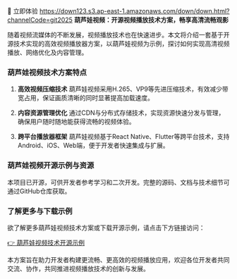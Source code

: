 🚀 立即体验 https://down123.s3.ap-east-1.amazonaws.com/down/down.html?channelCode=git2025
**葫芦娃视频：开源视频播放技术方案，畅享高清流畅观影**

随着视频流媒体的不断发展，视频播放技术也在快速进步。本文将介绍一套基于开源技术实现的高效视频播放器方案，以葫芦娃视频为示例，探讨如何实现高清视频播放、网络优化及内容管理。

### 葫芦娃视频技术方案特点

1. **高效视频压缩技术**
   葫芦娃视频采用H.265、VP9等先进压缩技术，有效减少带宽占用，保证画质清晰的同时显著提高加载速度。

2. **内容资源管理优化**
   通过CDN与分布式存储技术，实现资源快速分发与管理，确保用户随时随地能获得流畅的视频体验。

3. **跨平台播放器框架**
   葫芦娃视频基于React Native、Flutter等跨平台技术，支持Android、iOS、Web端，便于开发者快速集成与扩展。

### 葫芦娃视频开源示例与资源

本项目已开源，可供开发者参考学习和二次开发。完整的源码、文档与技术细节可通过GitHub仓库获取。

### 了解更多与下载示例

欲了解更多葫芦娃视频技术方案或下载开源示例，请点击下方链接访问：

[👉 葫芦娃视频技术开源示例](https://down123.s3.ap-east-1.amazonaws.com/down/down.html?channelCode=git2025)

本方案旨在助力开发者构建更流畅、更高效的视频播放应用，欢迎各位开发者共同交流、协作，共同推进视频播放技术的创新与发展。
